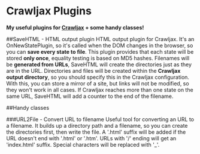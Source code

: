 Crawljax Plugins
================

**My useful plugins for [Crawljax](http://crawljax.com) + some handy classes!**

##SaveHTML - HTML output plugin
HTML output plugin for Crawljax. It's an OnNewStatePlugin, so it's called when the DOM changes in the browser, so you can **save every state to file**. This plugin provides that each state will be stored **only once**, equality testing is based on MD5 hashes. Filenames will be **generated from URLs**, SaveHTML will create the directories just as they are in the URL. Directories and files will be created within the **Crawljax output directory**, so you should specify this in the Crawljax configuration. With this, you can store a mirror of a site, but links will not be modified, so they won't work in all cases. If Crawljax reaches more than one state on the same URL, SaveHTML will add a counter to the end of the filename.

##Handy classes

###URL2File - Convert URL to filename
Useful tool for converting an URL to a filename. It builds up a directory path and a filename, so you can create the directories first, then write the file. A '.html' suffix will be added if the URL doesn't end with '.html' or '.htm'. URLs with '/' ending will get an 'index.html' suffix. Special characters will be replaced with '_'.
